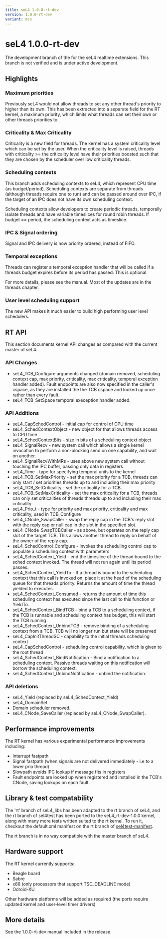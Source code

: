 ```yaml
---
title: seL4 1.0.0-rt-dev
version: 1.0.0-rt-dev
variant: mcs
---
```

# seL4 1.0.0-rt-dev


The development branch of the for the seL4 realtime extensions. This
branch is not verified and is under active development.

## Highlights


### Maximum priorities


Previously seL4 would not allow threads to set any other thread's
priority to higher than its own. This has been extracted into a separate
field for the RT kernel, a maximum priority, which limits what threads
can set their own or other threads priorities to.

### Criticality & Max Criticality


Criticality is a new field for threads. The kernel has a system
criticality level which can be set by the user. When the criticality
level is raised, threads with criticality >= the criticality level
have their priorities boosted such that they are chosen by the scheduler
over low criticality threads.

### Scheduling contexts


This branch adds scheduling contexts to seL4, which represent CPU time
(as budget/period). Scheduling contexts are separate from threads
(although threads require one to run) and can be passed around over IPC,
if the target of an IPC does not have its own scheduling context.

Scheduling contexts allow developers to create periodic threads,
temporally isolate threads and have variable timeslices for round robin
threads. If budget == period, the scheduling context acts as timeslice.

### IPC & Signal ordering


Signal and IPC delivery is now priority ordered, instead of FIFO.

### Temporal exceptions


Threads can register a temporal exception handler that will be called if
a threads budget expires before its period has passed. This is optional.

For more details, please see the manual. Most of the updates are in the
threads chapter.

### User level scheduling support


The new API makes it much easier to build high performing user level
schedulers.

## RT API


This section documents kernel API changes as compared with the current
master of seL4.

### API Changes


- seL4_TCB_Configure arguments changed (domain removed, scheduling
      context cap, max priority, criticality, max criticality, temporal
      exception handler added). Fault endpoints are also now specified
      in the caller's cspace, as they are installed the the TCB cspace
      and looked up once rather than every fault.
- seL4_TCB_SetSpace temporal exeception handler added.

### API Additions


- seL4_CapSchedControl - initial cap for control of CPU time
- seL4_SchedContextObject - new object for that allows threads
      access to CPU time
- seL4_SchedContextBits - size in bits of a scheduling context
      object
- seL4_SignalRecv - new system call which allows a single kernel
      invocation to perform a non-blocking send on one capability, and
      wait on another.
- seL4_SignalRecvWithMRs - uses above new system call without
      touching the IPC buffer, passing only data in registers
- seL4_Time - type for specifying temporal units to the kernel
- seL4_TCB_SetMaxPriority - set the max priority for a TCB,
      threads can only start / set priorities threads up to and
      including their max priority
- seL4_TCB_SetCriticality - set the criticality for a TCB.
- seL4_TCB_SetMaxCriticality - set the max criticality for a TCB,
      threads can only set criticalities of threads threads up to and
      including their max criticality
- seL4_Prio_t - type for priority and max priority, criticality
      and max criticality, used in TCB_Configure
- seL4_CNode_SwapCaller - swap the reply cap in the TCB's reply
      slot with the reply cap or null cap in the slot in the
      specified slot.
- seL4_CNode_SwapTCBCaller - as above, but operates on the reply
      cap slot of the target TCB. This allows another thread to reply on
      behalf of the owner of the reply cap.
- seL4_SchedControl_Configure - invokes the scheduling control cap
      to populate a scheduling context with parameters
- seL4_SchedContext_Yield - end the timeslice of the thread bound
      to the sched context invoked. The thread will not run again until
      its period passes.
- seL4_SchedContext_YieldTo - If a thread is bound to the
      scheduling context that this call is invoked on, place it at the
      head of the scheduling queue for that threads priority. Returns
      the amount of time the thread yielded to executes.
- seL4_SchedContext_Consumed - returns the amount of time this
      scheduling context has executed since the last call to this
      function or YieldTo.
- seL4_SchedContext_BindTCB - bind a TCB to a scheduling context,
      if the TCB is runnable and scheduling context has budget, this
      will start the TCB running
- seL4_SchedContext_UnbindTCB - remove binding of a scheduling
      context from a TCB, TCB will no longer run but state will be
      preserved
- seL4_CapInitThreadSC - capability to the initial threads
      scheduling context
- seL4_CapSchedControl - scheduling control capability, which is
      given to the root thread
- seL4_SchedContext_BindNotification - Bind a notification to a
      scheduling context. Passive threads waiting on this notification
      will borrow the scheduling context.
- seL4_SchedContext_UnbindNotification - unbind the notification.

### API deletions


- seL4_Yield (replaced by seL4_SchedContext_Yield)
- seL4_DomainSet
- Domain scheduler removed.
- seL4_CNode_SaveCaller (replaced by seL4_CNode_SwapCaller).

## Performance improvements


The RT kernel has various experimental performance improvements
including:

- Interrupt fastpath
- Signal fastpath (when signals are not delivered immediately - i.e
      to a lower prio thread)
- Slowpath avoids IPC lookup if message fits in registers
- Fault endpoints are looked up when registered and installed in the
      TCB's CNode, saving lookups on each fault.

## Library & test compatability


The 'rt' branch of seL4_libs has been adapted to the rt branch of seL4,
and the rt branch of sel4test has been ported to the seL4_rt-dev-1.0.0
kernel, along with many more tests written suited to the rt kernel. To
run it, checkout the default.xml manifest on the rt branch of
[sel4test-manifest](https://github.com/seL4/sel4test-manifest/tree/rt).

The rt branch is in no way compatible with the master branch of seL4.

## Hardware support


The RT kernel currently supports:

- Beagle board
- Sabre
- x86 (only processors that support TSC_DEADLINE mode)
- Odroid-XU

Other hardware platforms will be added as required (the ports require
updated kernel and user-level timer drivers)

## More details


See the 1.0.0-rt-dev manual included in the release.
